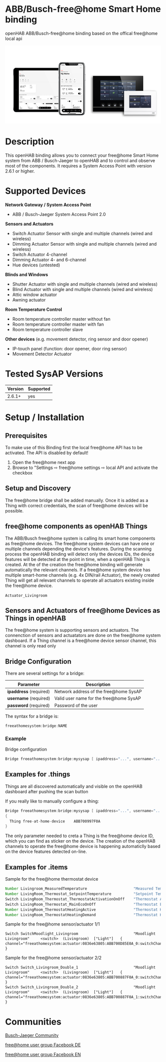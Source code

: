 # ABB/Busch-free@home Smart Home binding

openHAB ABB/Busch-free@home binding based on the offical free@home local api

![alt text](doc/freeathome.png)
# Description

This openHAB binding allows you to connect your free@home Smart Home system from ABB / Busch-Jaeger to openHAB and to control and observe most of the components.
It requires a System Access Point with version 2.6.1 or higher.

# Supported Devices

**Network Gateway / System Access Point**
 - ABB / Busch-Jaeger System Access Point 2.0

**Sensors and Actuators**
 - Switch Actuator Sensor with single and multiple channels (wired and wireless)
 - Dimming Actuator Sensor with single and multiple channels (wired and wireless)
 - Switch Actuator 4-channel
 - Dimming Actuator 4- and 6-channel
 - Hue devices (untested)

**Blinds and Windows**
 - Shutter Actuator with single and multiple channels (wired and wireless)
 - Blind Actuator  with single and multiple channels (wired and wireless)
 - Attic window actuator
 - Awning actuator

**Room Temperature Control**
 - Room temperature controller master without fan
 - Room temperature controller master with fan
 - Room temperature controller slave

**Other devices** (e.g. movement detector, ring sensor and door opener)
 - IP-touch panel (function: door opener, door ring sensor)
 - Movement Detector Actuator

# Tested SysAP Versions

|Version|Supported|
|---|---|
|2.6.1+|yes|

# Setup / Installation

## Prerequisites

To make use of this Binding first the local free@home API has to be activated. The API is disabled by default!

1. Open the free@home next app
2. Browse to "Settings ⇨ free@home settings ⇨ local API and activate the checkbox

## Setup and Discovery

The free@home bridge shall be added manually. Once it is added as a Thing with correct credentials, the scan of free@home devices will be possible.

## free@home components as openHAB Things

The ABB/Busch free@home system is calling its smart home components as free@home devices.
The free@home system devices can have one or multiple channels depending the device's features.
During the scanning process the openHAB binding will detect only the devices IDs, the device features will be detected at the point in time, when a openHAB Thing is created.
At the of the creation the free@home binding will generate automatically the relevant channels.
If a free@home system device has multiple smart-home  channels (e.g. 4x DIN/rail Actuator), the newly created Thing will get all relevant channels to operate all actuators existing inside the free@home device.

`Actuator_Livingroom`

## Sensors and Actuators of free@home Devices as Things in openHAB

The free@home system is supporting sensors and actuators.
The connenction of sensors and actuatators are done on the free@home system dashboard.
If a Thing channel is a free@home device sensor channel, this channel is only read only

## Bridge Configuration

There are several settings for a bridge:

|Parameter|Description|
|---|---|
| **ipaddress** (required) | Network address of the free@home SysAP |
| **username** (required) | Valid user name for the free@home SysAP |
| **password** (required) | Password of the user |

The syntax for a bridge is:
```java
freeathomesystem:bridge:NAME
```

### Example

Bridge configuration

```java
Bridge freeathomesystem:bridge:mysysap [ ipaddress="...", username="...", password="..." ]
```

## Examples for .things

Things are all discovered automatically and visible on the openHAB dashboard after pushing the scan button

If you really like to manually configure a thing:

```java
Bridge freeathomesystem:bridge:mysysap [ ipaddress="...", username="...", password="..." ]
{
  Thing free-at-home-device    ABB700997F0A
}
```

The only parameter needed to creta a Thing is the free@home device ID, which you can find as sticker on the device.
The creation of the openHAB channels to operate the free@home device is happening automaticlly based on the device features detected on-line.

## Examples for .items

Sample for the free@home thermostat device

```java
Number Livingroom_MeasuredTemperature                     "Measured Temperature"            <temperature>  (Livingroom)  ["Measurement"]  { channel="freeathomesystem:thermostat:0836e63805:ABB700CF0FB0_0:thermostatMeasuredTemperature" }
Number LivingRoom_Thermostat_SetpointTemperature          "Setpoint Temperature"            <temperature>  (Livingroom)  ["Setpoint"]     { channel="freeathomesystem:thermostat:0836e63805:ABB700CF0FB0_0:thermostatSetpointTemperature" }
Switch LivingRoom_Thermostat_ThermostatActivationOnOff    "Thermostat Activation"           <switch>       (Livingroom)  ["Setpoint"]     { channel="freeathomesystem:thermostat:0836e63805:ABB700CF0FB0_0:thermostatOnoffSwitch" }
Switch LivingRoom_Thermostat_MainEcoOnOff                 "Thermostat Eco Activation"       <switch>       (Livingroom)  ["Setpoint"]     { channel="freeathomesystem:thermostat:0836e63805:ABB700CF0FB0_0:thermostatEcoSwitch" }
Number LivingRoom_ThermostatHeatingActive                 "Thermostat Heating Active"       <temperature>  (Livingroom)  ["Status"]       { channel="freeathomesystem:thermostat:0836e63805:ABB700CF0FB0_0:thermostatHeatingActive" }
Number LivingRoom_ThermostatHeatingDemand                 "Thermostat Heating Demand"       <temperature>  (Livingroom)  ["Status"]       { channel="freeathomesystem:thermostat:0836e63805:ABB700CF0FB0_0:thermostatHeatingDemand" }
```

Sample for the free@home sensor/actuator 1/1
```
Switch SwitchMoodlight_Livingroom                         "Moodlight Livingroom"     <switch>  (Livingroom)  ["Light"]   { channel="freeathomesystem:actuator:0836e63805:ABB700D85E0A_0:switchChannel }
```

Sample for the free@home sensor/actuator 2/2
```
Switch Switch_Livingroom_Double_1                         "Moodlight Livingroom"     <switch>  (Livingroom)  ["Light"]   { channel="freeathomesystem:actuator:0836e63805:ABB700887F0A_0:switchChannel }
Switch Switch_Livingroom_Double_2                         "Moodlight Livingroom"     <switch>  (Livingroom)  ["Light"]   { channel="freeathomesystem:actuator:0836e63805:ABB700887F0A_1:switchChannel }
```

# Communities

[Busch-Jaeger Community](https://community.busch-jaeger.de/)

[free@home user group Facebook DE](https://www.facebook.com/groups/738242583015188)

[free@home user group Facebook EN](https://www.facebook.com/groups/452502972031360)
